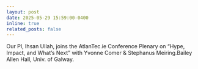 ```yaml
---
layout: post
date: 2025-05-29 15:59:00-0400
inline: true
related_posts: false
---
```


Our PI, Ihsan Ullah, joins the AtlanTec.ie Conference Plenary on “Hype, Impact, and What’s Next” with Yvonne Comer & Stephanus Meiring.Bailey Allen Hall, Univ. of Galway.
